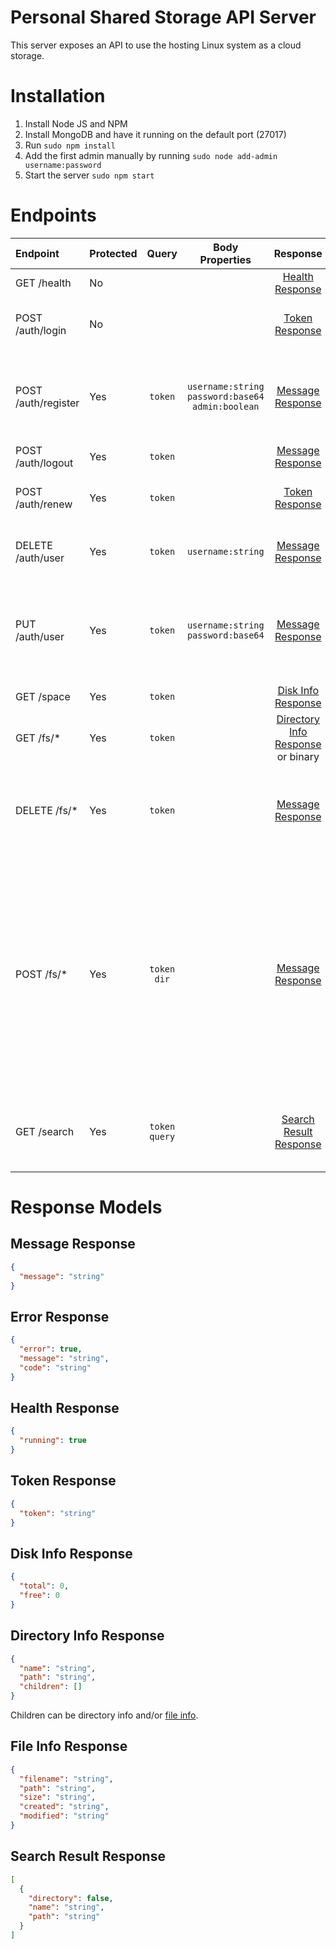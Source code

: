 # Personal Shared Storage API Server

This server exposes an API to use the hosting Linux system as a cloud storage.

# Installation

  1. Install Node JS and NPM
  2. Install MongoDB and have it running on the default port (27017)
  3. Run `sudo npm install`
  4. Add the first admin manually by running `sudo node add-admin username:password`
  5. Start the server `sudo npm start`

# Endpoints

| Endpoint | Protected | Query | Body Properties | Response | Description |
|:---------|:----------|:-----:|:----:|:--------:|:------------|
| GET /health | No | | | [Health Response](#health-response) | Responds if the server is running. |
| POST /auth/login | No | | | [Token Response](#token-response) | Logs in the user through basic auth and returns the token. |
| POST /auth/register | Yes | `token` | `username:string` `password:base64` `admin:boolean` | [Message Response](#message-response) | Registers a new user if the current logged in user is an admin. The password must be encoded in base64. |
| POST /auth/logout | Yes | `token` | | [Message Response](#message-response) | Logs the current user out. |
| POST /auth/renew | Yes | `token` | | [Token Response](#token-response) | Renews the token for another 24 hours and returns the renewed token. |
| DELETE /auth/user | Yes | `token` | `username:string` | [Message Response](#message-response) | Deletes the given username if the current logged in user is an admin. |
| PUT /auth/user | Yes | `token` | `username:string` `password:base64` | [Message Response](#message-response) | Updates the password of the given username if the current logged in user is an admin. The password must be encoded in base64. |
| GET /space | Yes |`token` | | [Disk Info Response](#disk-info-response) | Returns the disk space information. |
| GET /fs/* | Yes |`token` | | [Directory Info Response](#directory-info-response) or binary | Returns the directory info or the file content. |
| DELETE /fs/* | Yes |`token` | | [Message Response](#message-response) | Deletes the given path (directory deletion happens recursively). Keep in mind that the root directory cannot be deleted. |
| POST /fs/* | Yes |`token` `dir` | | [Message Response](#message-response) | If the `dir` query parameter is present then a directory will be created at the given path, otherwise, the body of the request will be saved as the file content at the given path (the headers `Content-Type: application/octet-stream` and `File-Length` must be present for file upload.) |
| GET /search | Yes |`token` `query` | | [Search Result Response](#search-result-response) | Searches for the given query in the file system and returns the matching filenames or directory names. |

# Response Models

## Message Response

```json
{
  "message": "string"
}
```

## Error Response

```json
{
  "error": true,
  "message": "string",
  "code": "string"
}
```

## Health Response

```json
{
  "running": true
}
```

## Token Response

```json
{
  "token": "string"
}
```

## Disk Info Response

```json
{
  "total": 0,
  "free": 0
}
```

## Directory Info Response

```json
{
  "name": "string",
  "path": "string",
  "children": []
}
```

Children can be directory info and/or [file info](#file-info-response).

## File Info Response

```json
{
  "filename": "string",
  "path": "string",
  "size": "string",
  "created": "string",
  "modified": "string"
}
```

## Search Result Response
```json
[
  {
    "directory": false,
    "name": "string",
    "path": "string"
  }
]
```
